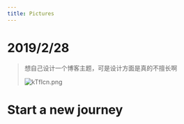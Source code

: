 ```yaml
---
title: Pictures
---
```


# 2019/2/28

> 想自己设计一个博客主题，可是设计方面是真的不擅长啊
>
> ![kTfIcn.png](https://s2.ax1x.com/2019/02/27/kTfIcn.png)

# Start a new journey
